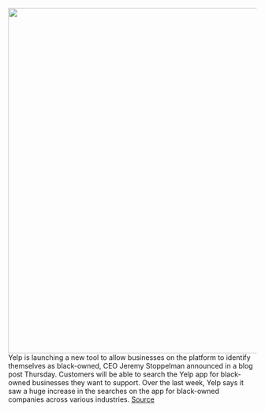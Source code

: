 <img src='https://cdn.vox-cdn.com/thumbor/9On4ukYAPFf1332_EPOssAwqwvA=/0x0:2040x1360/1200x800/filters:focal(857x517:1183x843)/cdn.vox-cdn.com/uploads/chorus_image/image/66901329/akrales_180411_2467_0070.0.jpg' width='700px' /><br/>
Yelp is launching a new tool to allow businesses on the platform to identify themselves as black-owned, CEO Jeremy Stoppelman announced in a blog post Thursday. Customers will be able to search the Yelp app for black-owned businesses they want to support. Over the last week, Yelp says it saw a huge increase in the searches on the app for black-owned companies across various industries.
<a href='https://www.theverge.com/2020/6/5/21281887/yelp-new-search-tool-black-owned-businesses-app-donation-matching'> Source <a/>